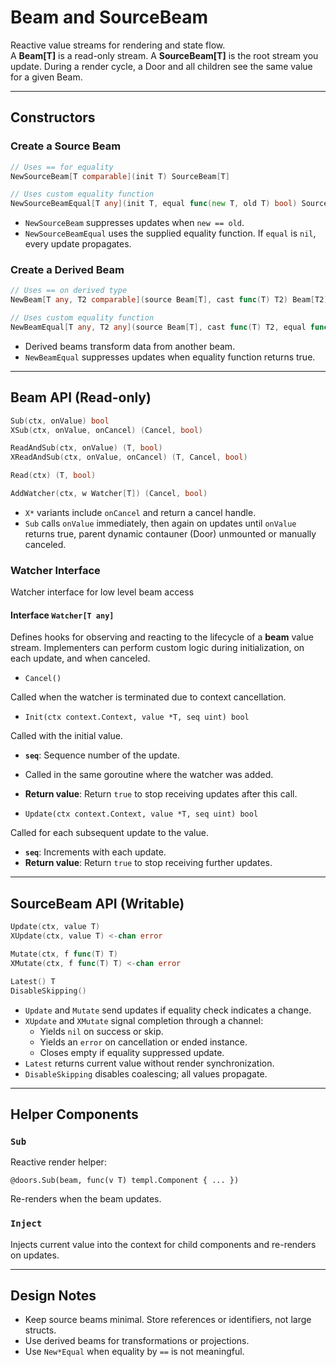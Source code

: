# Beam and SourceBeam

Reactive value streams for rendering and state flow.  
A **Beam[T]** is a read-only stream. A **SourceBeam[T]** is the root stream you update. During a render cycle, a Door and all children see the same value for a given Beam.

---

## Constructors

### Create a Source Beam

```go
// Uses == for equality
NewSourceBeam[T comparable](init T) SourceBeam[T]

// Uses custom equality function
NewSourceBeamEqual[T any](init T, equal func(new T, old T) bool) SourceBeam[T]
```

- `NewSourceBeam` suppresses updates when `new == old`.
- `NewSourceBeamEqual` uses the supplied equality function. If `equal` is `nil`, every update propagates.

### Create a Derived Beam

```go
// Uses == on derived type
NewBeam[T any, T2 comparable](source Beam[T], cast func(T) T2) Beam[T2]

// Uses custom equality function
NewBeamEqual[T any, T2 any](source Beam[T], cast func(T) T2, equal func(new T2, old T2) bool) Beam[T2]
```

- Derived beams transform data from another beam.
- `NewBeamEqual` suppresses updates when equality function returns true.

---

## Beam API (Read-only)

```go
Sub(ctx, onValue) bool
XSub(ctx, onValue, onCancel) (Cancel, bool)

ReadAndSub(ctx, onValue) (T, bool)
XReadAndSub(ctx, onValue, onCancel) (T, Cancel, bool)

Read(ctx) (T, bool)

AddWatcher(ctx, w Watcher[T]) (Cancel, bool)
```

- `X*` variants include `onCancel` and return a cancel handle.
- `Sub` calls `onValue` immediately, then again on updates until `onValue` returns true, parent dynamic contauner (Door) unmounted or manually canceled.

### Watcher Interface

Watcher interface for low level beam access

#### Interface `Watcher[T any]`

Defines hooks for observing and reacting to the lifecycle of a **beam** value stream. Implementers can perform custom logic during initialization, on each update, and when canceled.

- `Cancel()`

Called when the watcher is terminated due to context cancellation.

- `Init(ctx context.Context, value *T, seq uint) bool`

Called with the initial value.

- **`seq`**: Sequence number of the update.
- Called in the same goroutine where the watcher was added.
- **Return value**: Return `true` to stop receiving updates after this call.

- `Update(ctx context.Context, value *T, seq uint) bool`

Called for each subsequent update to the value.

- **`seq`**: Increments with each update.
- **Return value**: Return `true` to stop receiving further updates.

---

## SourceBeam API (Writable)

```go
Update(ctx, value T)
XUpdate(ctx, value T) <-chan error

Mutate(ctx, f func(T) T)
XMutate(ctx, f func(T) T) <-chan error

Latest() T
DisableSkipping()
```

- `Update` and `Mutate` send updates if equality check indicates a change.
- `XUpdate` and `XMutate` signal completion through a channel:  
  - Yields `nil` on success or skip.  
  - Yields an `error` on cancellation or ended instance.  
  - Closes empty if equality suppressed update.
- `Latest` returns current value without render synchronization.  
- `DisableSkipping` disables coalescing; all values propagate.

---

## Helper Components

### `Sub`

Reactive render helper:

```templ
@doors.Sub(beam, func(v T) templ.Component { ... })
```

Re-renders when the beam updates.

### `Inject`

Injects current value into the context for child components and re-renders on updates.

---

## Design Notes

- Keep source beams minimal. Store references or identifiers, not large structs.
- Use derived beams for transformations or projections.
- Use `New*Equal` when equality by `==` is not meaningful.
